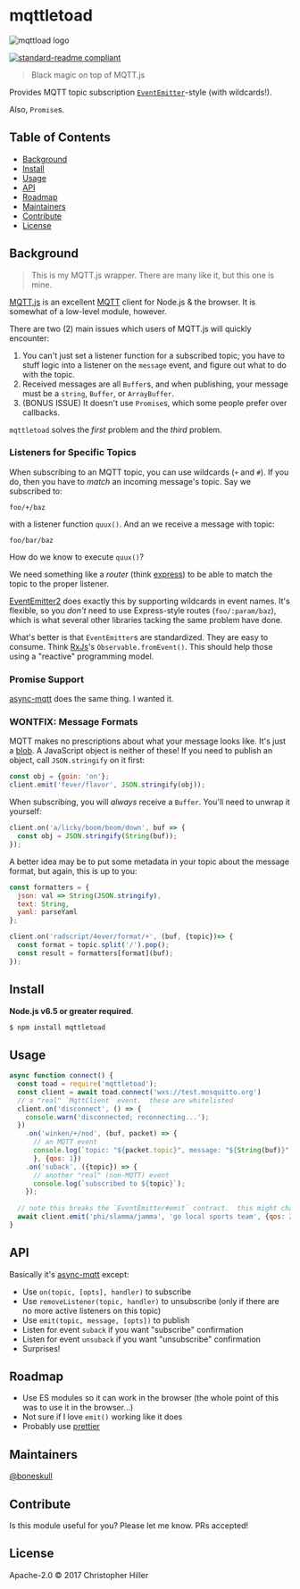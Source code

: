 # mqttletoad

![mqttload logo](https://cldup.com/n0IMRXCXZz.png)

[![standard-readme compliant](https://img.shields.io/badge/standard--readme-OK-green.svg?style=flat-square)](https://github.com/RichardLitt/standard-readme)

> Black magic on top of MQTT.js

Provides MQTT topic subscription [`EventEmitter`](https://nodejs.org/api/events.html#events_class_eventemitter)-style (with wildcards!).

Also, `Promise`s.

## Table of Contents

- [Background](#background)
- [Install](#install)
- [Usage](#usage)
- [API](#api)
- [Roadmap](#roadmap)
- [Maintainers](#maintainers)
- [Contribute](#contribute)
- [License](#license)

## Background

> This is my MQTT.js wrapper.  There are many like it, but this one is mine.

[MQTT.js](https://npm.im/mqtt) is an excellent [MQTT](https://en.wikipedia.org/wiki/MQTT) client for Node.js & the browser.  It is somewhat of a low-level module, however.

There are two (2) main issues which users of MQTT.js will quickly encounter:

1.  You can't just set a listener function for a subscribed topic; you have to stuff logic into a listener on the `message` event, and figure out what to do with the topic.
2.  Received messages are all `Buffer`s, and when publishing, your message must be a `string`, `Buffer`, or `ArrayBuffer`.
3. (BONUS ISSUE) It doesn't use `Promise`s, which some people prefer over callbacks.

`mqttletoad` solves the *first* problem and the *third* problem.

### Listeners for Specific Topics

When subscribing to an MQTT topic, you can use wildcards (`+` and `#`).  If you do, then you have to *match* an incoming message's topic.  Say we subscribed to:

```
foo/+/baz
```

with a listener function `quux()`.  And an we receive a message with topic:

```
foo/bar/baz
```

How do we know to execute `quux()`?

We need something like a *router* (think [express](https://www.npmjs.com/package/express)) to be able to match the topic to the proper listener.

[EventEmitter2](https://npm.im/eventemitter2) does exactly this by supporting wildcards in event names.  It's flexible, so you *don't* need to use Express-style routes (`foo/:param/baz`), which is what several other libraries tacking the same problem have done.

What's better is that `EventEmitter`s are standardized.  They are easy to consume.  Think [RxJs](https://npm.im/rxjs)'s `Observable.fromEvent()`.  This should help those using a "reactive" programming model.

### Promise Support

[async-mqtt](https://npm.im/async-mqtt) does the same thing.  I wanted it.

### WONTFIX: Message Formats

MQTT makes no prescriptions about what your message looks like.  It's just a [blob](https://en.wikipedia.org/wiki/Binary_large_object).  A JavaScript object is neither of these!  If you need to publish an object, call `JSON.stringify` on it first:

```js
const obj = {goin: 'on'};
client.emit('fever/flavor', JSON.stringify(obj));
```

When subscribing, you will *always* receive a `Buffer`.  You'll need to unwrap it yourself:

```js
client.on('a/licky/boom/boom/down', buf => {
  const obj = JSON.stringify(String(buf));
});
``` 

A better idea may be to put some metadata in your topic about the message format, but again, this is up to you:

```js
const formatters = {
  json: val => String(JSON.stringify),
  text: String,
  yaml: parseYaml
};

client.on('radscript/4ever/format/+', (buf, {topic})=> {
  const format = topic.split('/').pop();
  const result = formatters[format](buf);
});
```

## Install

**Node.js v6.5 or greater required**.

```bash
$ npm install mqttletoad
```

## Usage

```js
async function connect() {
  const toad = require('mqttletoad');
  const client = await toad.connect('wxs://test.mosquitto.org')
  // a "real" `MqttClient` event.  these are whitelisted
  client.on('disconnect', () => {
    console.warn('disconnected; reconnecting...');
  })
    .on('winken/+/nod', (buf, packet) => {
      // an MQTT event
      console.log(`topic: "${packet.topic}", message: "${String(buf)}"`);
      }, {qos: 1})
    .on('suback', ({topic}) => {
      // another "real" (non-MQTT) event
      console.log(`subscribed to ${topic}`);
    });
  
  // note this breaks the `EventEmitter#emit` contract.  this might change!
  await client.emit('phi/slamma/jamma', 'go local sports team', {qos: 2});
}
```

## API

Basically it's [async-mqtt](https://npm.im/async-mqtt) except:

- Use `on(topic, [opts], handler)` to subscribe
- Use `removeListener(topic, handler)` to unsubscribe (only if there are no more active listeners on this topic)
- Use `emit(topic, message, [opts])` to publish
- Listen for event `suback` if you want "subscribe" confirmation 
- Listen for event `unsuback` if you want "unsubscribe" confirmation
- Surprises!

## Roadmap

- Use ES modules so it can work in the browser (the whole point of this was to use it in the browser...)
- Not sure if I love `emit()` working like it does
- Probably use [prettier](https://npm.im/prettier) 
 
## Maintainers

[@boneskull](https://github.com/boneskull)

## Contribute

Is this module useful for you?  Please let me know.  PRs accepted!

## License

Apache-2.0 © 2017 Christopher Hiller
